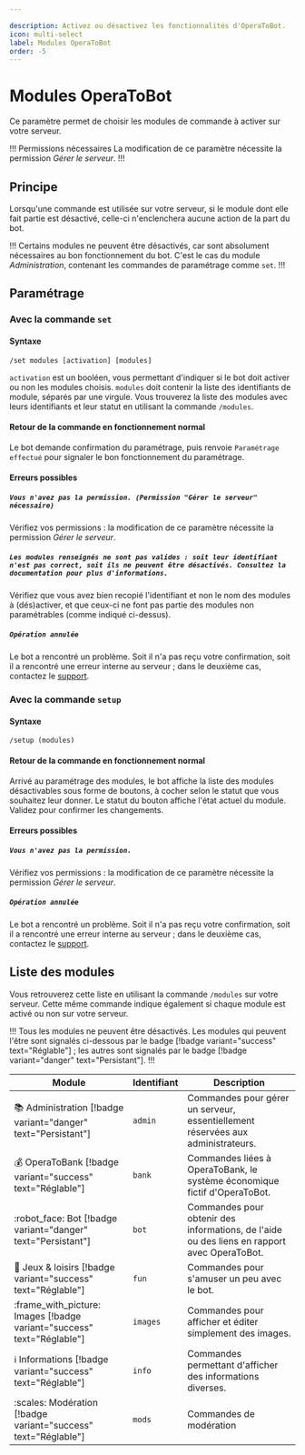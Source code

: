 ```yaml
---

description: Activez ou désactivez les fonctionnalités d'OperaToBot.
icon: multi-select
label: Modules OperaToBot
order: -5
---
```


# Modules OperaToBot

Ce paramètre permet de choisir les modules de commande à activer sur votre serveur.

!!! Permissions nécessaires
La modification de ce paramètre nécessite la permission *Gérer le serveur*.
!!!

## Principe
Lorsqu'une commande est utilisée sur votre serveur, si le module dont elle fait partie est désactivé, celle-ci n'enclenchera aucune action de la part du bot.

!!!
Certains modules ne peuvent être désactivés, car sont absolument nécessaires au bon fonctionnement du bot. C'est le cas du module *Administration*, contenant les commandes de paramétrage comme `set`.
!!!

## Paramétrage 
### Avec la commande `set`
#### Syntaxe
```
/set modules [activation] [modules]
```
`activation` est un booléen, vous permettant d'indiquer si le bot doit activer ou non les modules choisis. `modules` doit contenir la liste des identifiants de module, séparés par une virgule. 
Vous trouverez la liste des modules avec leurs identifiants et leur statut en utilisant la commande `/modules`.

#### Retour de la commande en fonctionnement normal
Le bot demande confirmation du paramétrage, puis renvoie `Paramétrage effectué` pour signaler le bon fonctionnement du paramétrage.

#### Erreurs possibles
##### `Vous n'avez pas la permission. (Permission "Gérer le serveur" nécessaire)`
Vérifiez vos permissions : la modification de ce paramètre nécessite la permission *Gérer le serveur*.

##### `Les modules renseignés ne sont pas valides : soit leur identifiant n'est pas correct, soit ils ne peuvent être désactivés. Consultez la documentation pour plus d'informations.`
Vérifiez que vous avez bien recopié l'identifiant et non le nom des modules à (dés)activer, et que ceux-ci ne font pas partie des modules non paramétrables (comme indiqué ci-dessus).

##### `Opération annulée`
Le bot a rencontré un problème. Soit il n'a pas reçu votre confirmation, soit il a rencontré une erreur interne au serveur ; dans le deuxième cas, contactez le [support](/support.md).

### Avec la commande `setup`
#### Syntaxe 
```
/setup (modules)
```

#### Retour de la commande en fonctionnement normal
Arrivé au paramétrage des modules, le bot affiche la liste des modules désactivables sous forme de boutons, à cocher selon le statut que vous souhaitez leur donner. Le statut du bouton affiche l'état actuel du module. Validez pour confirmer les changements.

#### Erreurs possibles
##### `Vous n'avez pas la permission.`
Vérifiez vos permissions : la modification de ce paramètre nécessite la permission *Gérer le serveur*.

##### `Opération annulée`
Le bot a rencontré un problème. Soit il n'a pas reçu votre confirmation, soit il a rencontré une erreur interne au serveur ; dans le deuxième cas, contactez le [support](/support.md).

## Liste des modules
Vous retrouverez cette liste en utilisant la commande `/modules` sur votre serveur. Cette même commande indique également si chaque module est activé ou non sur votre serveur.

!!!
Tous les modules ne peuvent être désactivés. Les modules qui peuvent l'être sont signalés ci-dessous par le badge [!badge variant="success" text="Réglable"] ; les autres sont signalés par le badge [!badge variant="danger" text="Persistant"].
!!!

Module | Identifiant | Description
--- | --- | ---
:books: Administration [!badge variant="danger" text="Persistant"] | `admin` | Commandes pour gérer un serveur, essentiellement réservées aux administrateurs.
:moneybag: OperaToBank [!badge variant="success" text="Réglable"] | `bank` | Commandes liées à OperaToBank, le système économique fictif d'OperaToBot.
:robot_face: Bot [!badge variant="danger" text="Persistant"] | `bot` | Commandes pour obtenir des informations, de l'aide ou des liens en rapport avec OperaToBot.
:bowling: Jeux & loisirs [!badge variant="success" text="Réglable"] | `fun` | Commandes pour s'amuser un peu avec le bot.
:frame_with_picture: Images [!badge variant="success" text="Réglable"] | `images` | Commandes pour afficher et éditer simplement des images.
:information_source: Informations [!badge variant="success" text="Réglable"] | `info` | Commandes permettant d'afficher des informations diverses.
:scales: Modération [!badge variant="success" text="Réglable"] | `mods` | Commandes de modération